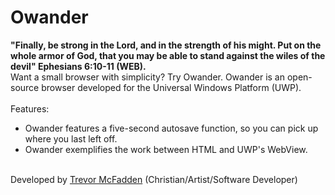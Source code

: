 # Owander
<b>"Finally, be strong in the Lord, and in the strength of his might. Put on the whole armor of God, that you may be able to stand against the wiles of the devil" Ephesians 6:10-11 (WEB).</b>
<br>
Want a small browser with simplicity? Try Owander. Owander is an open-source browser developed for the Universal Windows Platform (UWP).
<br>
<br>
Features:
- Owander features a five-second autosave function, so you can pick up where you last left off.
- Owander exemplifies the work between HTML and UWP's WebView.
<br>
Developed by <a href="https://www.trevormcfadden.com">Trevor McFadden</a> (Christian/Artist/Software Developer)
